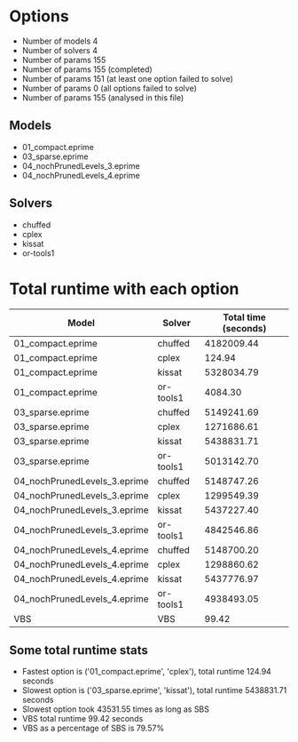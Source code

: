 

# Options


- Number of models         4
- Number of solvers        4
- Number of params       155
- Number of params       155 (completed)
- Number of params       151 (at least one option failed to solve)
- Number of params         0 (all options failed to solve)
- Number of params       155 (analysed in this file)


## Models


 - 01_compact.eprime
 - 03_sparse.eprime
 - 04_nochPrunedLevels_3.eprime
 - 04_nochPrunedLevels_4.eprime


## Solvers


 - chuffed
 - cplex
 - kissat
 - or-tools1


# Total runtime with each option


 | Model | Solver | Total time (seconds) | 
 | -- | -- | -- | 
 | 01_compact.eprime | chuffed | 4182009.44 | 
 | 01_compact.eprime | cplex | 124.94 | 
 | 01_compact.eprime | kissat | 5328034.79 | 
 | 01_compact.eprime | or-tools1 | 4084.30 | 
 | 03_sparse.eprime | chuffed | 5149241.69 | 
 | 03_sparse.eprime | cplex | 1271686.61 | 
 | 03_sparse.eprime | kissat | 5438831.71 | 
 | 03_sparse.eprime | or-tools1 | 5013142.70 | 
 | 04_nochPrunedLevels_3.eprime | chuffed | 5148747.26 | 
 | 04_nochPrunedLevels_3.eprime | cplex | 1299549.39 | 
 | 04_nochPrunedLevels_3.eprime | kissat | 5437227.40 | 
 | 04_nochPrunedLevels_3.eprime | or-tools1 | 4842546.86 | 
 | 04_nochPrunedLevels_4.eprime | chuffed | 5148700.20 | 
 | 04_nochPrunedLevels_4.eprime | cplex | 1298860.62 | 
 | 04_nochPrunedLevels_4.eprime | kissat | 5437776.97 | 
 | 04_nochPrunedLevels_4.eprime | or-tools1 | 4938493.05 | 
 | VBS | VBS | 99.42 | 


## Some total runtime stats


 - Fastest option is ('01_compact.eprime', 'cplex'), total runtime 124.94 seconds
 - Slowest option is ('03_sparse.eprime', 'kissat'), total runtime 5438831.71 seconds
 - Slowest option took 43531.55 times as long as SBS
 - VBS total runtime 99.42 seconds
 - VBS as a percentage of SBS is 79.57%
